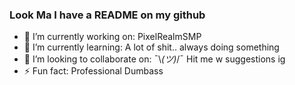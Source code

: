 ### Look Ma I have a README on my github

<!--
**MineKID-LP/MineKID-LP** is a ✨ _special_ ✨ repository because its `README.md` (this file) appears on your GitHub profile.

Here are some ideas to get you started:
-->
- 🔭 I’m currently working on: PixelRealmSMP
- 🌱 I’m currently learning: A lot of shit.. always doing something
- 👯 I’m looking to collaborate on: ¯\\_(ツ)_/¯ Hit me w suggestions ig
- ⚡ Fun fact: Professional Dumbass

